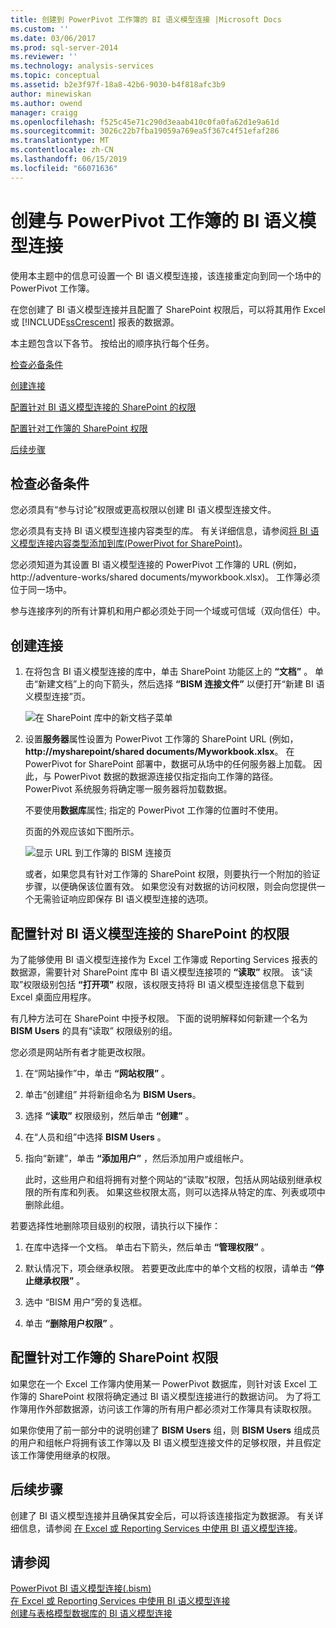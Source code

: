 ```yaml
---
title: 创建到 PowerPivot 工作簿的 BI 语义模型连接 |Microsoft Docs
ms.custom: ''
ms.date: 03/06/2017
ms.prod: sql-server-2014
ms.reviewer: ''
ms.technology: analysis-services
ms.topic: conceptual
ms.assetid: b2e3f97f-18a8-42b6-9030-b4f818afc3b9
author: minewiskan
ms.author: owend
manager: craigg
ms.openlocfilehash: f525c45e71c290d3eaab410c0fa0fa62d1e9a61d
ms.sourcegitcommit: 3026c22b7fba19059a769ea5f367c4f51efaf286
ms.translationtype: MT
ms.contentlocale: zh-CN
ms.lasthandoff: 06/15/2019
ms.locfileid: "66071636"
---
```

# <a name="create-a-bi-semantic-model-connection-to-a-powerpivot-workbook"></a>创建与 PowerPivot 工作簿的 BI 语义模型连接
  使用本主题中的信息可设置一个 BI 语义模型连接，该连接重定向到同一个场中的 PowerPivot 工作簿。  
  
 在您创建了 BI 语义模型连接并且配置了 SharePoint 权限后，可以将其用作 Excel 或 [!INCLUDE[ssCrescent](../../includes/sscrescent-md.md)] 报表的数据源。  
  
 本主题包含以下各节。 按给出的顺序执行每个任务。  
  
 [检查必备条件](#bkmk_prereq)  
  
 [创建连接](#bkmk_create)  
  
 [配置针对 BI 语义模型连接的 SharePoint 的权限](#bkmk_permissions)  
  
 [配置针对工作簿的 SharePoint 权限](#bkmk_userdb)  
  
 [后续步骤](#bkmk_next)  
  
##  <a name="bkmk_prereq"></a> 检查必备条件  
 您必须具有“参与讨论”权限或更高权限以创建 BI 语义模型连接文件。  
  
 您必须具有支持 BI 语义模型连接内容类型的库。 有关详细信息，请参阅[将 BI 语义模型连接内容类型添加到库&#40;PowerPivot for SharePoint&#41;](add-bi-semantic-model-connection-content-type-to-library.md)。  
  
 您必须知道为其设置 BI 语义模型连接的 PowerPivot 工作簿的 URL (例如， http://adventure-works/shared documents/myworkbook.xlsx)。 工作簿必须位于同一场中。  
  
 参与连接序列的所有计算机和用户都必须处于同一个域或可信域（双向信任）中。  
  
##  <a name="bkmk_create"></a> 创建连接  
  
1.  在将包含 BI 语义模型连接的库中，单击 SharePoint 功能区上的 **“文档”** 。 单击“新建文档”上的向下箭头，然后选择 **“BISM 连接文件”** 以便打开“新建 BI 语义模型连接”页。  
  
     ![在 SharePoint 库中的新文档子菜单](../media/ssas-bismconnection-new.gif "SharePoint 库中的新建文档子菜单")  
  
2.  设置**服务器**属性设置为 PowerPivot 工作簿的 SharePoint URL (例如，  **http://mysharepoint/shared documents/Myworkbook.xlsx**。 在 PowerPivot for SharePoint 部署中，数据可从场中的任何服务器上加载。 因此，与 PowerPivot 数据的数据源连接仅指定指向工作簿的路径。 PowerPivot 系统服务将确定哪一服务器将加载数据。  
  
     不要使用**数据库**属性; 指定的 PowerPivot 工作簿的位置时不使用。  
  
     页面的外观应该如下图所示。  
  
     ![显示 URL 到工作簿的 BISM 连接页](../media/ssas-bismconnection-ppvtds.gif "到工作簿中显示 URL 的 BISM 连接页")  
  
     或者，如果您具有针对工作簿的 SharePoint 权限，则要执行一个附加的验证步骤，以便确保该位置有效。 如果您没有对数据的访问权限，则会向您提供一个无需验证响应即保存 BI 语义模型连接的选项。  
  
##  <a name="bkmk_permissions"></a> 配置针对 BI 语义模型连接的 SharePoint 的权限  
 为了能够使用 BI 语义模型连接作为 Excel 工作簿或 Reporting Services 报表的数据源，需要针对 SharePoint 库中 BI 语义模型连接项的 **“读取”** 权限。 该“读取”权限级别包括 **“打开项”** 权限，该权限支持将 BI 语义模型连接信息下载到 Excel 桌面应用程序。  
  
 有几种方法可在 SharePoint 中授予权限。 下面的说明解释如何新建一个名为 **BISM Users** 的具有“读取”  权限级别的组。  
  
 您必须是网站所有者才能更改权限。  
  
1.  在“网站操作”中，单击 **“网站权限”** 。  
  
2.  单击“创建组”  并将新组命名为 **BISM Users**。  
  
3.  选择 **“读取”** 权限级别，然后单击 **“创建”** 。  
  
4.  在“人员和组”中选择 **BISM Users** 。  
  
5.  指向“新建”，单击 **“添加用户”** ，然后添加用户或组帐户。  
  
     此时，这些用户和组将拥有对整个网站的“读取”权限，包括从网站级别继承权限的所有库和列表。 如果这些权限太高，则可以选择从特定的库、列表或项中删除此组。  
  
 若要选择性地删除项目级别的权限，请执行以下操作：  
  
1.  在库中选择一个文档。 单击右下箭头，然后单击 **“管理权限”** 。  
  
2.  默认情况下，项会继承权限。 若要更改此库中的单个文档的权限，请单击 **“停止继承权限”** 。  
  
3.  选中  “BISM 用户”旁的复选框。  
  
4.  单击 **“删除用户权限”** 。  
  
##  <a name="bkmk_userdb"></a> 配置针对工作簿的 SharePoint 权限  
 如果您在一个 Excel 工作簿内使用某一 PowerPivot 数据库，则针对该 Excel 工作簿的 SharePoint 权限将确定通过 BI 语义模型连接进行的数据访问。 为了将工作簿用作外部数据源，访问该工作簿的所有用户都必须对工作簿具有读取权限。  
  
 如果你使用了前一部分中的说明创建了 **BISM Users** 组，则 **BISM Users** 组成员的用户和组帐户将拥有该工作簿以及 BI 语义模型连接文件的足够权限，并且假定该工作簿使用继承的权限。  
  
##  <a name="bkmk_next"></a> 后续步骤  
 创建了 BI 语义模型连接并且确保其安全后，可以将该连接指定为数据源。 有关详细信息，请参阅 [在 Excel 或 Reporting Services 中使用 BI 语义模型连接](use-a-bi-semantic-model-connection-in-excel-or-reporting-services.md)。  
  
## <a name="see-also"></a>请参阅  
 [PowerPivot BI 语义模型连接&#40;.bism&#41;](power-pivot-bi-semantic-model-connection-bism.md)   
 [在 Excel 或 Reporting Services 中使用 BI 语义模型连接](use-a-bi-semantic-model-connection-in-excel-or-reporting-services.md)   
 [创建与表格模型数据库的 BI 语义模型连接](create-a-bi-semantic-model-connection-to-a-tabular-model-database.md)  
  
  
